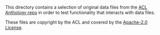 This directory contains a selection of original data files from the [ACL
Anthology repo](https://github.com/acl-org/acl-anthology) in order to test
functionality that interacts with data files.

These files are copyright by the ACL and covered by the [Apache-2.0
License](https://github.com/acl-org/acl-anthology/blob/master/LICENSE).
